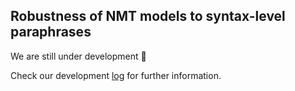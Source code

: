 ## Robustness of NMT models to syntax-level paraphrases

We are still under development :snail:

Check our development [log](./docs/develop.md) for further information.
